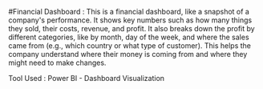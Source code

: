 #Financial Dashboard :
    This is a financial dashboard, like a snapshot of a company's performance. It shows key
numbers such as how many things they sold, their costs, revenue, and profit. It also
breaks down the profit by different categories, like by month, day of the week, and where 
the sales came from (e.g., which country or what type of customer). This helps the company
understand where their money is coming from and where they might need to make changes.

Tool Used :
    Power BI - Dashboard Visualization
